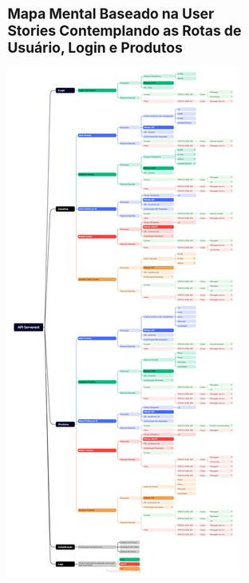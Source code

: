 # Mapa Mental Baseado na User Stories Contemplando as Rotas de Usuário, Login e Produtos
![API Serverest.png](https://github.com/ItzOliver/Programa_de_Bolsas_AWS_for_Software_Quality_Test_Automation/blob/pb_sprint2/src/API%20Serverest.png?raw=true)